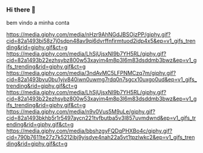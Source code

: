 ### Hi there 👋 
bem vindo a minha conta

<!--
**IsaFicinski/IsaFicinski** is a ✨ _special_ ✨ repository because its `README.md` (this file) appears on your GitHub profile.

Here are some ideas to get you started:

- 🔭 I’m currently working on ...
- 🌱 I’m currently learning ...
- 👯 I’m looking to collaborate on ...
- 🤔 I’m looking for help with ...
- 💬 Ask me about ...
- 📫 How to reach me: ...
- 😄 Pronouns: ...
- ⚡ Fun fact: ...
-->
https://media.giphy.com/media/nHzr9AhNGdJBSOjzPP/giphy.gif?cid=82a1493bi58z7j0sdpn48av9qi6dvrffnfirmtuod2idp4x5&ep=v1_gifs_trending&rid=giphy.gif&ct=g
https://media.giphy.com/media/LhSjUjsxNI9b7YH5RL/giphy.gif?cid=82a1493b22ezhsybz800w53xayim4m8p3l6m83dsddmb3bwz&ep=v1_gifs_trending&rid=giphy.gif&ct=g
https://media.giphy.com/media/3ndAvMC5LFPNMCzq7m/giphy.gif?cid=82a1493bvu0bu1yjv840iwn0uwmg7rdq0n7sgcx10uxgo0ud&ep=v1_gifs_trending&rid=giphy.gif&ct=g
https://media.giphy.com/media/LhSjUjsxNI9b7YH5RL/giphy.gif?cid=82a1493b22ezhsybz800w53xayim4m8p3l6m83dsddmb3bwz&ep=v1_gifs_trending&rid=giphy.gif&ct=g
https://media.giphy.com/media/n9v0Vus5M9uLe/giphy.gif?cid=82a1493bkhb5r1r5497aycn221tvfbutba5v3l857uvmdwnd&ep=v1_gifs_trending&rid=giphy.gif&ct=g
https://media.giphy.com/media/bbshzgyFQDqPHXBo4c/giphy.gif?cid=790b7611te27z7k5212ibj9yisdye4nah22a5vt1tpzlwkc2&ep=v1_gifs_trending&rid=giphy.gif&ct=g
